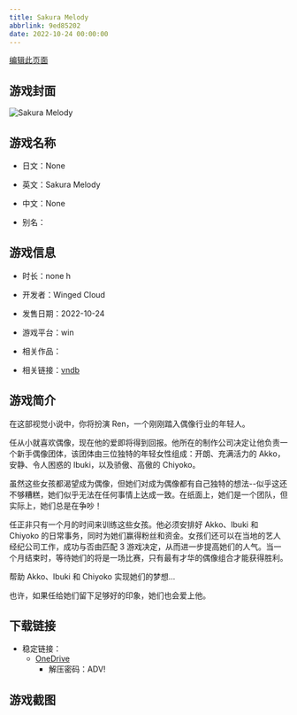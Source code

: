 ```yaml
---
title: Sakura Melody
abbrlink: 9ed85202
date: 2022-10-24 00:00:00
---
```

[编辑此页面](https://github.com/ACG-3/ADV3-source/blob/main/source/_posts/games/Sakura%20Melody.md)

## 游戏封面

![Sakura Melody](https://pan.timero.xyz/d/onedrive/img_lib_001/Sakura%20Melody_cover.avif)


## 游戏名称

- 日文：None
- 英文：Sakura Melody
- 中文：None

- 别名：


## 游戏信息

- 时长：none h
- 开发者：Winged Cloud
- 发售日期：2022-10-24
- 游戏平台：win
- 相关作品：

- 相关链接：[vndb](https://vndb.org/v49537)


## 游戏简介

在这部视觉小说中，你将扮演 Ren，一个刚刚踏入偶像行业的年轻人。

任从小就喜欢偶像，现在他的爱即将得到回报。他所在的制作公司决定让他负责一个新手偶像团体，该团体由三位独特的年轻女性组成：开朗、充满活力的 Akko，安静、令人困惑的 Ibuki，以及骄傲、高傲的 Chiyoko。

虽然这些女孩都渴望成为偶像，但她们对成为偶像都有自己独特的想法--似乎这还不够糟糕，她们似乎无法在任何事情上达成一致。在纸面上，她们是一个团队，但实际上，她们总是在争吵！

任正非只有一个月的时间来训练这些女孩。他必须安排好 Akko、Ibuki 和 Chiyoko 的日常事务，同时为她们赢得粉丝和资金。女孩们还可以在当地的艺人经纪公司工作，成功与否由匹配 3 游戏决定，从而进一步提高她们的人气。当一个月结束时，等待她们的将是一场比赛，只有最有才华的偶像组合才能获得胜利。

帮助 Akko、Ibuki 和 Chiyoko 实现她们的梦想...

也许，如果任给她们留下足够好的印象，她们也会爱上他。


## 下载链接

- 稳定链接：
    - [OneDrive](https://pan.timero.xyz/onedrive/adv_lib_001/Sakura%20Melody)
        - 解压密码：ADV!



## 游戏截图


